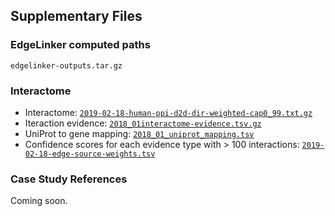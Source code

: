 ## Supplementary Files
### EdgeLinker computed paths 
`edgelinker-outputs.tar.gz`
### Interactome
- Interactome: [`2019-02-18-human-ppi-d2d-dir-weighted-cap0_99.txt.gz`](https://github.com/Murali-group/tox_signaling_networks/blob/main/inputs/2018_01-toxcast-net/2019-02-18-human-ppi-d2d-dir-weighted-cap0_99.txt.gz)
- Iteraction evidence: [`2018_01interactome-evidence.tsv.gz`](https://github.com/Murali-group/tox_signaling_networks/blob/main/inputs/2018_01-toxcast-net/2018_01interactome-evidence.tsv.gz)
- UniProt to gene mapping: [`2018_01_uniprot_mapping.tsv`](https://github.com/Murali-group/tox_signaling_networks/blob/main/inputs/2018_01-toxcast-net/2018_01_uniprot_mapping.tsv)
- Confidence scores for each evidence type with > 100 interactions: [`2019-02-18-edge-source-weights.tsv`](https://github.com/Murali-group/tox_signaling_networks/blob/main/inputs/2018_01-toxcast-net/2019-02-18-edge-source-weights.tsv)
### Case Study References
Coming soon.
